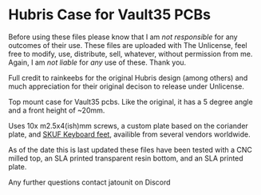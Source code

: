 # Hubris Case for Vault35 PCBs
Before using these files please know that I am *not responsible* for any outcomes of their use. These files are uploaded with The Unlicense, feel free to modify, use, distribute, sell, whatever, without permission from me. Again, I am *not liable* for *any* use of these. Thank you.

Full credit to rainkeebs for the original Hubris design (among others) and much appreciation for their original decison to release under Unlicense.

Top mount case for Vault35 pcbs. Like the original, it has a 5 degree angle and a front height of ~20mm.

Uses 10x m2.5x4(ish)mm screws, a custom plate based on the coriander plate, and [SKUF Keyboard feet](https://github.com/Zambumon/SKUF), availible from several vendors worldwide.

As of the date this is last updated these files have been tested with a CNC milled top, an SLA printed transparent resin bottom, and an SLA printed plate. 

Any further questions contact jatounit on Discord
